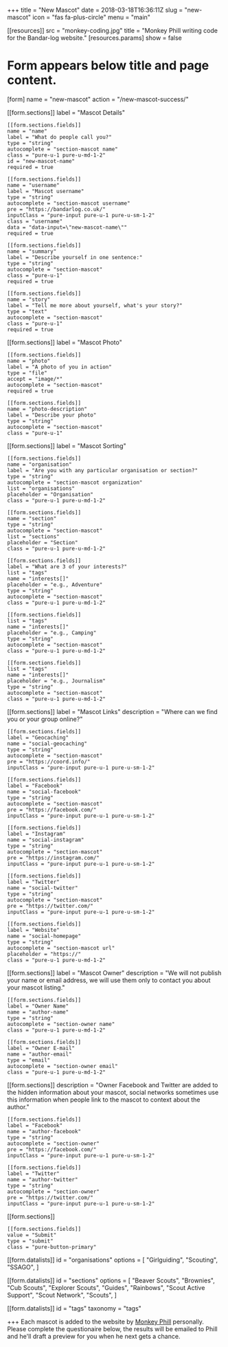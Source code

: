 +++
title = "New Mascot"
date = 2018-03-18T16:36:11Z
slug = "new-mascot"
icon = "fas fa-plus-circle"
menu = "main"

[[resources]]
src = "monkey-coding.jpg"
title = "Monkey Phill writing code for the Bandar-log website."
    [resources.params]
    show = false

# Form appears below title and page content.
[form]
name = "new-mascot"
action = "/new-mascot-success/"

[[form.sections]]
label = "Mascot Details"

    [[form.sections.fields]]
    name = "name"
    label = "What do people call you?"
    type = "string"
    autocomplete = "section-mascot name"
    class = "pure-u-1 pure-u-md-1-2"
    id = "new-mascot-name"
    required = true

    [[form.sections.fields]]
    name = "username"
    label = "Mascot username"
    type = "string"
    autocomplete = "section-mascot username"
    pre = "https://bandarlog.co.uk/"
    inputClass = "pure-input pure-u-1 pure-u-sm-1-2"
    class = "username"
    data = "data-input=\"new-mascot-name\""
    required = true

    [[form.sections.fields]]
    name = "summary"
    label = "Describe yourself in one sentence:"
    type = "string"
    autocomplete = "section-mascot"
    class = "pure-u-1"
    required = true

    [[form.sections.fields]]
    name = "story"
    label = "Tell me more about yourself, what's your story?"
    type = "text"
    autocomplete = "section-mascot"
    class = "pure-u-1"
    required = true

[[form.sections]]
    label = "Mascot Photo"

    [[form.sections.fields]]
    name = "photo"
    label = "A photo of you in action"
    type = "file"
    accept = "image/*"
    autocomplete = "section-mascot"
    required = true

    [[form.sections.fields]]
    name = "photo-description"
    label = "Describe your photo"
    type = "string"
    autocomplete = "section-mascot"
    class = "pure-u-1"

[[form.sections]]
    label = "Mascot Sorting"

    [[form.sections.fields]]
    name = "organisation"
    label = "Are you with any particular organisation or section?"
    type = "string"
    autocomplete = "section-mascot organization"
    list = "organisations"
    placeholder = "Organisation"
    class = "pure-u-1 pure-u-md-1-2"

    [[form.sections.fields]]
    name = "section"
    type = "string"
    autocomplete = "section-mascot"
    list = "sections"
    placeholder = "Section"
    class = "pure-u-1 pure-u-md-1-2"

    [[form.sections.fields]]
    label = "What are 3 of your interests?"
    list = "tags"
    name = "interests[]"
    placeholder = "e.g., Adventure"
    type = "string"
    autocomplete = "section-mascot"
    class = "pure-u-1 pure-u-md-1-2"

    [[form.sections.fields]]
    list = "tags"
    name = "interests[]"
    placeholder = "e.g., Camping"
    type = "string"
    autocomplete = "section-mascot"
    class = "pure-u-1 pure-u-md-1-2"

    [[form.sections.fields]]
    list = "tags"
    name = "interests[]"
    placeholder = "e.g., Journalism"
    type = "string"
    autocomplete = "section-mascot"
    class = "pure-u-1 pure-u-md-1-2"

[[form.sections]]
label = "Mascot Links"
description = "Where can we find you or your group online?"

    [[form.sections.fields]]
    label = "Geocaching"
    name = "social-geocaching"
    type = "string"
    autocomplete = "section-mascot"
    pre = "https://coord.info/"
    inputClass = "pure-input pure-u-1 pure-u-sm-1-2"

    [[form.sections.fields]]
    label = "Facebook"
    name = "social-facebook"
    type = "string"
    autocomplete = "section-mascot"
    pre = "https://facebook.com/"
    inputClass = "pure-input pure-u-1 pure-u-sm-1-2"

    [[form.sections.fields]]
    label = "Instagram"
    name = "social-instagram"
    type = "string"
    autocomplete = "section-mascot"
    pre = "https://instagram.com/"
    inputClass = "pure-input pure-u-1 pure-u-sm-1-2"

    [[form.sections.fields]]
    label = "Twitter"
    name = "social-twitter"
    type = "string"
    autocomplete = "section-mascot"
    pre = "https://twitter.com/"
    inputClass = "pure-input pure-u-1 pure-u-sm-1-2"

    [[form.sections.fields]]
    label = "Website"
    name = "social-homepage"
    type = "string"
    autocomplete = "section-mascot url"
    placeholder = "https://"
    class = "pure-u-1 pure-u-md-1-2"

[[form.sections]]
label = "Mascot Owner"
description = "We will not publish your name or email address, we will use them only to contact you about your mascot listing."

    [[form.sections.fields]]
    label = "Owner Name"
    name = "author-name"
    type = "string"
    autocomplete = "section-owner name"
    class = "pure-u-1 pure-u-md-1-2"

    [[form.sections.fields]]
    label = "Owner E-mail"
    name = "author-email"
    type = "email"
    autocomplete = "section-owner email"
    class = "pure-u-1 pure-u-md-1-2"

[[form.sections]]
description = "Owner Facebook and Twitter are added to the hidden information about your mascot, social networks sometimes use this information when people link to the mascot to context about the author."

    [[form.sections.fields]]
    label = "Facebook"
    name = "author-facebook"
    type = "string"
    autocomplete = "section-owner"
    pre = "https://facebook.com/"
    inputClass = "pure-input pure-u-1 pure-u-sm-1-2"

    [[form.sections.fields]]
    label = "Twitter"
    name = "author-twitter"
    type = "string"
    autocomplete = "section-owner"
    pre = "https://twitter.com/"
    inputClass = "pure-input pure-u-1 pure-u-sm-1-2"

[[form.sections]]

    [[form.sections.fields]]
    value = "Submit"
    type = "submit"
    class = "pure-button-primary"

[[form.datalists]]
id = "organisations"
options = [
    "Girlguiding",
    "Scouting",
    "SSAGO",
]

[[form.datalists]]
id = "sections"
options = [
    "Beaver Scouts",
    "Brownies",
    "Cub Scouts",
    "Explorer Scouts",
    "Guides",
    "Rainbows",
    "Scout Active Support",
    "Scout Network",
    "Scouts",
]

[[form.datalists]]
id = "tags"
taxonomy = "tags"

+++
Each mascot is added to the website by [Monkey Phill](/monkey-phill/) personally.  Please complete the questionaire below, the results will be emailed to Phill and he'll draft a preview for you when he next gets a chance.